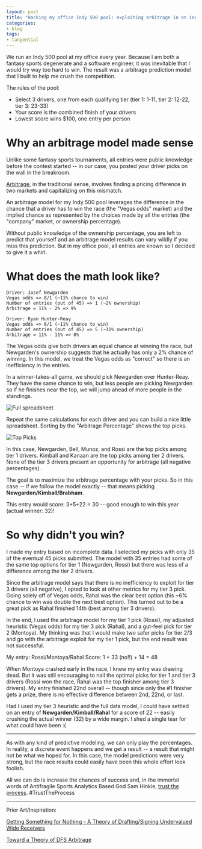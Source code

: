 ```yaml
---
layout: post
title: "Hacking my office Indy 500 pool: exploiting arbitrage in an inefficient market"
categories:
- blog
tags:
- tangential
---
```


We run an Indy 500 pool at my office every year. Because I am both a fantasy sports degenerate and a software engineer, it was inevitable that I would try way too hard to win. The result was a arbitrage prediction model that I built to help me crush the competition.

The rules of the pool:

* Select 3 drivers, one from each qualifying tier (tier 1: 1-11, tier 2: 12-22, tier 3: 23-33)
* Your score is the combined finish of your drivers
* Lowest score wins $100, one entry per person

# Why an arbitrage model made sense
Unlike some fantasy sports tournaments, all entries were public knowledge before the contest started -- in our case, you posted your driver picks on the wall in the breakroom.

[Arbitrage][arb], in the traditional sense, involves finding a pricing difference in two markets and capitalizing on this mismatch. 

An arbitrage model for my Indy 500 pool leverages the difference in the chance that a driver has to win the race (the "Vegas odds" market) and the implied chance as represented by the choices made by all the entries (the "company" market, or ownership percentage).

Without public knowledge of the ownership percentage, you are left to predict that yourself and an arbitrage model results can vary wildly if you miss this prediction. But in my office pool, all entries are known so I decided to give it a whirl.

# What does the math look like?

```
Driver: Josef Newgarden
Vegas odds => 8/1 (~11% chance to win)
Number of entries (out of 45) => 1 (~2% ownership)
Arbitrage = 11% - 2% => 9%
```

```
Driver: Ryan Hunter-Reay
Vegas odds => 8/1 (~11% chance to win)
Number of entries (out of 45) => 5 (~11% ownership)
Arbitrage = 11% - 11% => 0%
```

The Vegas odds give both drivers an equal chance at winning the race, but Newgarden's ownership suggests that he actually has only a 2% chance of winning. In this model, we treat the Vegas odds as "correct" so there is an inefficiency in the entries.

In a winner-takes-all game, we should pick Newgarden over Hunter-Reay. They have the same chance to win, but less people are picking Newgarden so if he finishes near the top, we will jump ahead of more people in the standings.

![Full spreadsheet]({{site.url}}/static/full-500-model.png)

Repeat the same calculations for each driver and you can build a nice little spreadsheet. Sorting by the "Arbitrage Percentage" shows the top picks.

![Top Picks]({{site.url}}/static/top-500-picks.png)

In this case, Newgarden, Bell, Munoz, and Rossi are the top picks among tier 1 drivers. Kimball and Kanaan are the top picks among tier 2 drivers. None of the tier 3 drivers present an opportunity for arbitrage (all negative percentages).

The goal is to maximize the arbitrage percentage with your picks. So in this case -- if we follow the model exactly -- that means picking **Newgarden/Kimball/Brabham**. 

This entry would score: 3+5+22 = 30 -- good enough to win this year (actual winner: 32)!

# So why didn't you win?

I made my entry based on incomplete data. I selected my picks with only 35 of the eventual 45 picks submitted. The model with 35 entries had some of the same top options for tier 1 (Newgarden, Rossi) but there was less of a difference among the tier 2 drivers.

Since the arbitrage model says that there is no inefficiency to exploit for tier 3 drivers (all negative), I opted to look at other metrics for my tier 3 pick. Going solely off of Vegas odds, Rahal was the clear best option (his ~6% chance to win was double the next best option). This turned out to be a great pick as Rahal finished 14th (best among tier 3 drivers).

In the end, I used the arbitrage model for my tier 1 pick (Rossi), my adjusted heuristic (Vegas odds) for my tier 3 pick (Rahal), and a gut-feel pick for tier 2 (Montoya). My thinking was that I would make two safer picks for tier 2/3 and go with the arbitrage exploit for my tier 1 pick, but the end result was not successful.

My entry: Rossi/Montoya/Rahal
Score: 1 + 33 (no!!) + 14 = 48

When Montoya crashed early in the race, I knew my entry was drawing dead. But it was still encouraging to nail the optimal picks for tier 1 and tier 3 drivers (Rossi won the race, Rahal was the top finisher among tier 3 drivers). My entry finished 22nd overall -- though since only the #1 finisher gets a prize, there is no effective difference between 2nd, 22nd, or last.

Had I used my tier 3 heuristic and the full data model, I could have settled on an entry of **Newgarden/Kimball/Rahal** for a score of 22 -- easily crushing the actual winner (32) by a wide margin. I shed a single tear for what could have been :(

---

As with any kind of predictive modeling, we can only play the percentages. In reality, a discrete event happens and we get a result -- a result that might not be what we hoped for. In this case, the model predictions were very strong, but the race results could easily have been this whole effort look foolish. 

All we can do is increase the chances of success and, in the immortal words of Antifragile Sports Analytics Based God Sam Hinkie, [trust the process][tp]. #TrustTheProcess

---

Prior Art/Inspiration:

[Getting Something for Nothing - A Theory of Drafting/Signing Undervalued Wide Receivers][rv]

[Toward a Theory of DFS Arbitrage][fl]

[arb]: https://en.wikipedia.org/wiki/Arbitrage
[tp]: https://espn.go.com/pdf/2016/0406/nba_hinkie_redact.pdf
[rv]: http://rotoviz.com/2013/03/getting-something-for-nothing-a-theory-of-draftingsigning-undervalued-wide-receivers/
[fl]: http://www.fantasylabs.com/articles/toward-a-theory-of-dfs-arbitrage/


